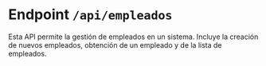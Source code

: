 # Endpoint `/api/empleados`

Esta API permite la gestión de empleados en un sistema. Incluye la creación de nuevos empleados, obtención de un empleado y de la lista de empleados.
